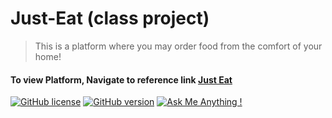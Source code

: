 # Just-Eat (class project)
>This is a platform where you may order food from the comfort of your home! 



#### To view Platform, Navigate to reference link [Just Eat](https://irfiacre.github.io/Just-Eat/)

[![GitHub license](https://img.shields.io/github/license/Naereen/StrapDown.js.svg)](https://github.com/Naereen/StrapDown.js/blob/master/LICENSE)
[![GitHub version](https://badge.fury.io/gh/Naereen%2FStrapDown.js.svg)](https://github.com/Naereen/StrapDown.js)
[![Ask Me Anything !](https://img.shields.io/badge/Ask%20me-anything-1abc9c.svg)](https://github.com//irfiacre)